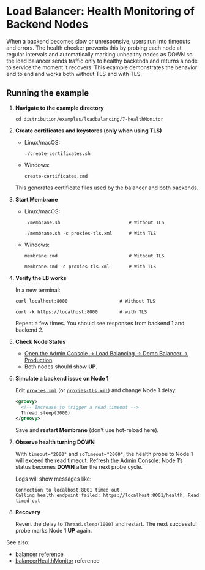 # Load Balancer: Health Monitoring of Backend Nodes

When a backend becomes slow or unresponsive, users run into timeouts and errors. The health checker prevents this by probing each node at regular intervals and automatically marking unhealthy nodes as DOWN so the load balancer sends traffic only to healthy backends and returns a node to service the moment it recovers. This example demonstrates the behavior end to end and works both without TLS and with TLS.

## Running the example

1. **Navigate to the example directory**

   ```
   cd distribution/examples/loadbalancing/7-healthMonitor
   ```

2. **Create certificates and keystores (only when using TLS)**
    * Linux/macOS:
      ```shell
      ./create-certificates.sh
      ```
   * Windows:
     ```shell
     create-certificates.cmd
     ```

   This generates certificate files used by the balancer and both backends.

3. **Start Membrane**

   * Linux/macOS:
       ```shell
       ./membrane.sh                         # Without TLS
       ``` 
     ```shell
     ./membrane.sh -c proxies-tls.xml      # With TLS
     ```
   * Windows:

     ```shell
     membrane.cmd                          # Without TLS
     ```
       ```shell
     membrane.cmd -c proxies-tls.xml       # With TLS
     ```

4. **Verify the LB works**

   In a new terminal:

    ```shell
   curl localhost:8000                   # Without TLS
    ```
   ```shell
   curl -k https://localhost:8000        # with TLS 
   ```

   Repeat a few times. You should see responses from backend 1 and backend 2.

5. **Check Node Status**
    * [Open the Admin Console → Load Balancing → Demo Balancer → Production](http://localhost:9000/admin/clusters/show?balancer=Demo+Balancer&cluster=Production)
    * Both nodes should show **UP**.

6. **Simulate a backend issue on Node 1**

   Edit [`proxies.xml`](proxies.xml) (or [`proxies-tls.xml`](proxies-tls.xml)) and change Node 1 delay:

   ```xml
   <groovy>
     <!-- Increase to trigger a read timeout -->
     Thread.sleep(3000)
   </groovy>
   ```

   Save and **restart Membrane** (don't use hot-reload here).

7. **Observe health turning DOWN**

   With `timeout="2000"` and `soTimeout="2000"`, the health probe to Node 1 will exceed the read timeout.
   Refresh the [Admin Console](http://localhost:9000/admin/clusters/show?balancer=Demo+Balancer&cluster=Production): Node 1’s status becomes **DOWN** after the next probe cycle.
   
    Logs will show messages like:

   ```
   Connection to localhost:8001 timed out.
   Calling health endpoint failed: https://localhost:8001/health, Read timed out
   ```

8. **Recovery**

   Revert the delay to `Thread.sleep(1000)` and restart. The next successful probe marks Node 1 **UP** again.

See also:

* [balancer](https://www.membrane-api.io/docs/current/balancer.html) reference
* [balancerHealthMonitor](https://www.membrane-api.io/docs/current/balancerHealthMonitor.html) reference

